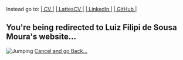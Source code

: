 Instead go to: 
<a href="https://sites.google.com/view/luizfilipidesousamoura/curriculum">| CV |</a>
<a href="http://lattes.cnpq.br/9736593152697583">| LattesCV |</a>
<a href="https://br.linkedin.com/in/luiz-filipi-de-sousa-moura-6558a4209">| LinkedIn |</a>
<a href="https://github.com/luizfilipisousamoura">| GitHub |</a>
<h2>You're being redirected to Luiz Filipi de Sousa Moura's website...</h2>
<img src="24.jpg" alt="Jumping">
<meta http-equiv = "refresh" content = "5; url = https://sites.google.com/view/luizfilipidesousamoura" />
<a href="javascript:history.back()">Cancel and go Back...</a>
